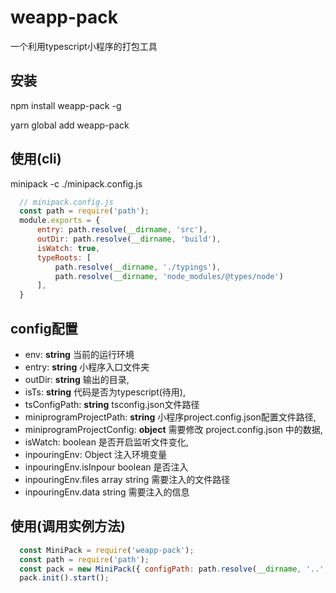 # weapp-pack

一个利用typescript小程序的打包工具


## 安装

  npm install weapp-pack -g

  yarn global add weapp-pack


## 使用(cli)

  minipack -c ./minipack.config.js

  ```javascript
    // minipack.config.js
    const path = require('path');
    module.exports = {
        entry: path.resolve(__dirname, 'src'),
        outDir: path.resolve(__dirname, 'build'),
        isWatch: true,
        typeRoots: [
            path.resolve(__dirname, './typings'),
            path.resolve(__dirname, 'node_modules/@types/node')
        ],
    }
  ```

## config配置

* env: **string** 当前的运行环境
* entry: **string** 小程序入口文件夹
* outDir: **string** 输出的目录,
* isTs: **string** 代码是否为typescript(待用),
* tsConfigPath: **string** tsconfig.json文件路径
* miniprogramProjectPath: **string** 小程序project.config.json配置文件路径,
* miniprogramProjectConfig: **object** 需要修改 project.config.json 中的数据,
* isWatch: boolean 是否开启监听文件变化,
* inpouringEnv: Object 注入环境变量
* inpouringEnv.isInpour boolean 是否注入
* inpouringEnv.files array string 需要注入的文件路径
* inpouringEnv.data string 需要注入的信息


## 使用(调用实例方法)

```javascript
  const MiniPack = require('weapp-pack');
  const path = require('path');
  const pack = new MiniPack({ configPath: path.resolve(__dirname, '..', 'minipack.config.js') });
  pack.init().start();
```

